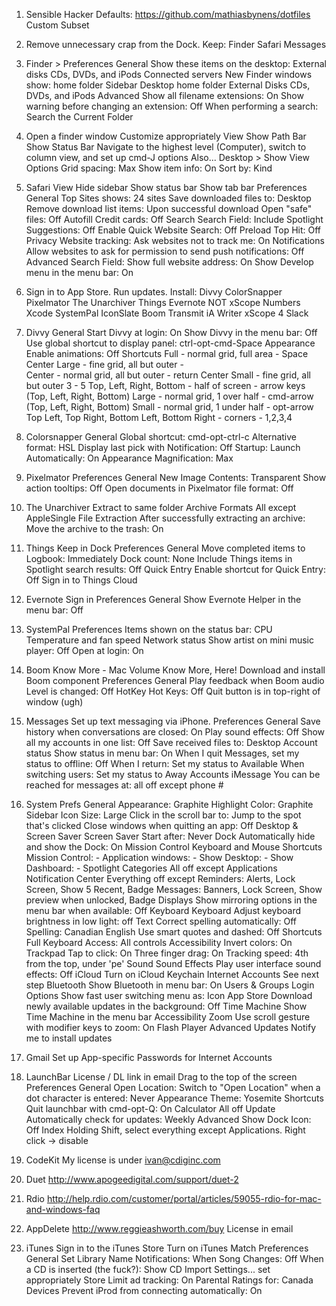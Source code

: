 1. Sensible Hacker Defaults: https://github.com/mathiasbynens/dotfiles
  Custom Subset

1. Remove unnecessary crap from the Dock. Keep:
  Finder
  Safari
  Messages

1. Finder > Preferences
  General
    Show these items on the desktop:
      External disks
      CDs, DVDs, and iPods
      Connected servers
    New Finder windows show: home folder
  Sidebar
    Desktop
    home folder
    External Disks
    CDs, DVDs, and iPods
  Advanced
    Show all filename extensions: On
    Show warning before changing an extension: Off
    When performing a search: Search the Current Folder

1. Open a finder window
  Customize appropriately
  View
    Show Path Bar
    Show Status Bar
  Navigate to the highest level (Computer), switch to column view, and set up cmd-J options
  Also... Desktop > Show View Options
    Grid spacing: Max
    Show item info: On
    Sort by: Kind

1. Safari
  View
    Hide sidebar
    Show status bar
    Show tab bar
  Preferences
    General
      Top Sites shows: 24 sites
      Save downloaded files to: Desktop
      Remove download list items: Upon successful download
      Open "safe" files: Off
    Autofill
      Credit cards: Off
    Search
      Search Field:
        Include Spotlight Suggestions: Off
        Enable Quick Website Search: Off
        Preload Top Hit: Off
    Privacy
      Website tracking: Ask websites not to track me: On
    Notifications
      Allow websites to ask for permission to send push notifications: Off
    Advanced
      Search Field: Show full website address: On
      Show Develop menu in the menu bar: On

1. Sign in to App Store. Run updates. Install:
  Divvy
  ColorSnapper
  Pixelmator
  The Unarchiver
  Things
  Evernote
  NOT xScope
  Numbers
  Xcode
  SystemPal
  IconSlate
  Boom
  Transmit
  iA Writer
  xScope 4
  Slack

1. Divvy
  General
    Start Divvy at login: On
    Show Divvy in the menu bar: Off
    Use global shortcut to display panel: ctrl-opt-cmd-Space
  Appearance
    Enable animations: Off
  Shortcuts
    Full - normal grid, full area - Space
    Center Large - fine grid, all but outer - \
    Center - normal grid, all but outer - return
    Center Small - fine grid, all but outer 3 - 5
    Top, Left, Right, Bottom - half of screen - arrow keys
    (Top, Left, Right, Bottom) Large - normal grid, 1 over half - cmd-arrow
    (Top, Left, Right, Bottom) Small - normal grid, 1 under half - opt-arrow
    Top Left, Top Right, Bottom Left, Bottom Right - corners - 1,2,3,4

1. Colorsnapper
  General
    Global shortcut: cmd-opt-ctrl-c
    Alternative format: HSL
    Display last pick
      with Notification: Off
    Startup: Launch Automatically: On
  Appearance
    Magnification: Max

1. Pixelmator
  Preferences
    General
      New Image Contents: Transparent
      Show action tooltips: Off
      Open documents in Pixelmator file format: Off

1. The Unarchiver
  Extract to same folder
  Archive Formats
    All except AppleSingle File
  Extraction
    After successfully extracting an archive:
      Move the archive to the trash: On

1. Things
  Keep in Dock
  Preferences
    General
      Move completed items to Logbook: Immediately
      Dock count: None
      Include Things items in Spotlight search results: Off
    Quick Entry
      Enable shortcut for Quick Entry: Off
    Sign in to Things Cloud

1. Evernote
  Sign in
  Preferences
    General
      Show Evernote Helper in the menu bar: Off

1. SystemPal
  Preferences
    Items shown on the status bar:
      CPU Temperature and fan speed
      Network status
    Show artist on mini music player: Off
    Open at login: On

1. Boom
  Know More - Mac Volume
    Know More, Here!
      Download and install Boom component
  Preferences
    General
      Play feedback when Boom audio Level is changed: Off
    HotKey
      Hot Keys: Off
  Quit button is in top-right of window (ugh)


1. Messages
  Set up text messaging via iPhone.
  Preferences
    General
      Save history when conversations are closed: On
      Play sound effects: Off
      Show all my accounts in one list: Off
      Save received files to: Desktop
      Account status
        Show status in menu bar: On
        When I quit Messages, set my status to offline: Off
        When I return: Set my status to Available
        When switching users: Set my status to Away
    Accounts
      iMessage
        You can be reached for messages at: all off except phone #


1. System Prefs
  General
    Appearance: Graphite
    Highlight Color: Graphite
    Sidebar Icon Size: Large
    Click in the scroll bar to: Jump to the spot that's clicked
    Close windows when quitting an app: Off
  Desktop & Screen Saver
    Screen Saver
      Start after: Never
  Dock
    Automatically hide and show the Dock: On
  Mission Control
    Keyboard and Mouse Shortcuts
      Mission Control: -
      Application windows: -
      Show Desktop: -
      Show Dashboard: -
  Spotlight
    Categories
      All off except Applications
  Notification Center
    Everything off except
      Reminders: Alerts, Lock Screen, Show 5 Recent, Badge
      Messages: Banners, Lock Screen, Show preview when unlocked, Badge
  Displays
    Show mirroring options in the menu bar when available: Off
  Keyboard
    Keyboard
      Adjust keyboard brightness in low light: off
    Text
      Correct spelling automatically: Off
      Spelling: Canadian English
      Use smart quotes and dashed: Off
    Shortcuts
      Full Keyboard Access:
        All controls
      Accessibility
        Invert colors: On
  Trackpad
    Tap to click: On
    Three finger drag: On
    Tracking speed: 4th from the top, under 'pe'
  Sound
    Sound Effects
      Play user interface sound effects: Off
  iCloud
    Turn on iCloud Keychain
  Internet Accounts
    See next step
  Bluetooth
    Show Bluetooth in menu bar: On
  Users & Groups
    Login Options
      Show fast user switching menu as: Icon
  App Store
    Download newly available updates in the background: Off
  Time Machine
    Show Time Machine in the menu bar
  Accessibility
    Zoom
      Use scroll gesture with modifier keys to zoom: On
  Flash Player
    Advanced
      Updates
        Notify me to install updates

1. Gmail
  Set up App-specific Passwords for Internet Accounts

1. LaunchBar
  License / DL link in email
  Drag to the top of the screen
  Preferences
    General
      Open Location: Switch to "Open Location" when a dot character is entered: Never
    Appearance
      Theme: Yosemite
    Shortcuts
      Quit launchbar with cmd-opt-Q: On
    Calculator
      All off
    Update
      Automatically check for updates: Weekly
    Advanced
      Show Dock Icon: Off
  Index
    Holding Shift, select everything except Applications. Right click -> disable

1. CodeKit
  My license is under ivan@cdiginc.com

1. Duet
  http://www.apogeedigital.com/support/duet-2

1. Rdio
  http://help.rdio.com/customer/portal/articles/59055-rdio-for-mac-and-windows-faq

1. AppDelete
  http://www.reggieashworth.com/buy
  License in email

1. iTunes
  Sign in to the iTunes Store
  Turn on iTunes Match
  Preferences
    General
      Set Library Name
      Notifications: When Song Changes: Off
      When a CD is inserted (the fuck?): Show CD
      Import Settings... set appropriately
    Store
      Limit ad tracking: On
    Parental
      Ratings for: Canada
    Devices
      Prevent iProd from connecting automatically: On
